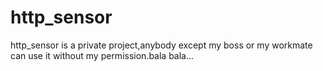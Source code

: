 http_sensor
===========
http_sensor is a private project,anybody except my boss or my workmate can use it without my permission.bala bala...
